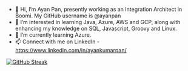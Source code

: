- 👋 Hi, I’m Ayan Pan, presently working as an Integration Architect in Boomi. My GitHub username is @ayanpan
- 👀 I’m interested in learning Java, Azure, AWS and GCP, along with enhancing my knowledge on SQL, Javascript, Groovy and Linux. 
- 🌱 I’m currently learning Azure.
- 📫 Connect with me on LinkedIn - https://www.linkedin.com/in/ayankumarpan/


[![GitHub Streak](https://github-readme-streak-stats.herokuapp.com?user=ayanpan)](https://git.io/streak-stats)


<!---
ayanpan/ayanpan is a ✨ special ✨ repository because its `README.md` (this file) appears on your GitHub profile.
You can click the Preview link to take a look at your changes.
--->
